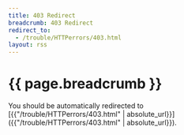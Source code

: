 ```yaml
---
title: 403 Redirect
breadcrumb: 403 Redirect
redirect_to:
  - /trouble/HTTPerrors/403.html
layout: rss
---
```

# {{ page.breadcrumb }}

You should be automatically redirected to [{{"/trouble/HTTPerrors/403.html" | absolute_url}}]({{"/trouble/HTTPerrors/403.html" | absolute_url}}).
